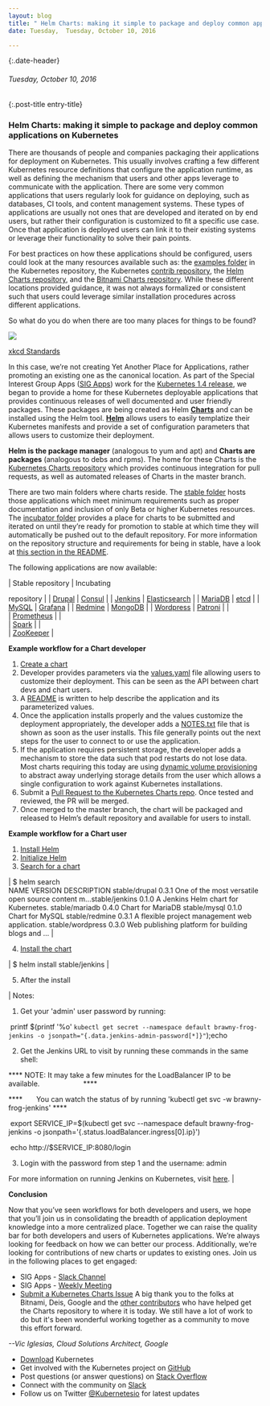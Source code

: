 ```yaml
---
layout: blog
title: " Helm Charts: making it simple to package and deploy common applications on Kubernetes " 
date: Tuesday,  Tuesday, October 10, 2016 

---
```

{:.date-header}
###### Tuesday, October 10, 2016 

{:.post-title entry-title}
### Helm Charts: making it simple to package and deploy common applications on Kubernetes 

There are thousands of people and companies packaging their applications for deployment on Kubernetes. This usually involves crafting a few different Kubernetes resource definitions that configure the application runtime, as well as defining the mechanism that users and other apps leverage to communicate with the application. There are some very common applications that users regularly look for guidance on deploying, such as databases, CI tools, and content management systems. These types of applications are usually not ones that are developed and iterated on by end users, but rather their configuration is customized to fit a specific use case. Once that application is deployed users can link it to their existing systems or leverage their functionality to solve their pain points.  
  
For best practices on how these applications should be configured, users could look at the many resources available such as: the [examples folder](https://github.com/kubernetes/kubernetes/tree/master/examples) in the Kubernetes repository, the Kubernetes [contrib repository](https://github.com/kubernetes/contrib), the [Helm Charts repository](https://github.com/helm/charts), and the [Bitnami Charts repository](https://github.com/bitnami/charts).&nbsp;While these different locations provided guidance, it was not always formalized or consistent such that users could leverage similar installation procedures across different applications.  
  
So what do you do when there are too many places for things to be found?  

  

[![](https://lh5.googleusercontent.com/l6CowJsfGRoH2wgWHlxtId4Foil2Fcs7AZ0NbOT7jGrXliESRSc6jNH8bdMmfpU-_gDRqy9UDSYCj7WaSKF1ZLK1a7t2qNo5JaIOglozee2SDIPteuOZ6aHzNMyBBJXukBv0zF9x)](https://lh5.googleusercontent.com/l6CowJsfGRoH2wgWHlxtId4Foil2Fcs7AZ0NbOT7jGrXliESRSc6jNH8bdMmfpU-_gDRqy9UDSYCj7WaSKF1ZLK1a7t2qNo5JaIOglozee2SDIPteuOZ6aHzNMyBBJXukBv0zF9x)

[xkcd Standards](https://xkcd.com/927/)

  

In this case, we’re not creating Yet Another Place for Applications, rather promoting an existing one as the canonical location. As part of the Special Interest Group Apps ([SIG Apps](https://github.com/kubernetes/community/tree/master/sig-apps)) work for the [Kubernetes 1.4 release](http://blog.kubernetes.io/2016/09/kubernetes-1.4-making-it-easy-to-run-on-kuberentes-anywhere.html), we began to provide a home for these Kubernetes deployable applications that provides continuous releases of well documented and user friendly packages. These packages are being created as Helm [**Charts**](https://github.com/kubernetes/helm/blob/master/docs/charts.md) and can be installed using the Helm tool. **[Helm](https://github.com/kubernetes/helm)**&nbsp;allows users to easily templatize their Kubernetes manifests and provide a set of configuration parameters that allows users to customize their deployment.&nbsp;  
  
**Helm is the package manager** (analogous to yum and apt) and **Charts are packages** (analogous to debs and rpms). The home for these Charts is the [Kubernetes Charts repository](https://github.com/kubernetes/charts) which provides continuous integration for pull requests, as well as automated releases of Charts in the master branch.&nbsp;  
  
There are two main folders where charts reside. The [stable folder](https://github.com/kubernetes/charts/tree/master/stable) hosts those applications which meet minimum requirements such as proper documentation and inclusion of only Beta or higher Kubernetes resources. The [incubator folder](https://github.com/kubernetes/charts/tree/master/incubator) provides a place for charts to be submitted and iterated on until they’re ready for promotion to stable at which time they will automatically be pushed out to the default repository. For more information on the repository structure and requirements for being in stable, have a look at [this section in the README](https://github.com/kubernetes/charts#repository-structure).  
  
The following applications are now available:  
  
  

| 
Stable repository
 | 
Incubating

repository
 |
| 
[Drupal](https://github.com/kubernetes/charts/tree/master/stable/drupal)
 | 
[Consul](https://github.com/kubernetes/charts/tree/master/incubator/consul)
 |
| 
[Jenkins](https://github.com/kubernetes/charts/tree/master/stable/jenkins)
 | 
[Elasticsearch](https://github.com/kubernetes/charts/tree/master/incubator/elasticsearch)
 |
| 
[MariaDB](https://github.com/kubernetes/charts/tree/master/stable/mariadb)
 | 
[etcd](https://github.com/kubernetes/charts/tree/master/incubator/etcd)
 |
| 
[MySQL](https://github.com/kubernetes/charts/tree/master/stable/mysql)
 | 
[Grafana](https://github.com/kubernetes/charts/tree/master/incubator/grafana)
 |
| 
[Redmine](https://github.com/kubernetes/charts/tree/master/stable/redmine)
 | 
[MongoDB](https://github.com/kubernetes/charts/tree/master/incubator/mongodb)
 |
| 
[Wordpress](https://github.com/kubernetes/charts/tree/master/stable/wordpress)
 | 
[Patroni](https://github.com/kubernetes/charts/tree/master/incubator/patroni)
 |
|   
 | 
[Prometheus](https://github.com/kubernetes/charts/tree/master/incubator/prometheus)
 |
|   
 | 
[Spark](https://github.com/kubernetes/charts/tree/master/incubator/spark)
 |
|   
 | 
[ZooKeeper](https://github.com/kubernetes/charts/tree/master/incubator/zookeeper)
 |

  
**Example workflow for a Chart developer**  
  

1. [Create a chart](https://github.com/kubernetes/helm/blob/master/docs/charts.md)
2. Developer provides parameters via the [values.yaml](https://github.com/kubernetes/helm/blob/master/docs/charts.md#values-files) file allowing users to customize their deployment. This can be seen as the API between chart devs and chart users.
3. A [README](https://github.com/kubernetes/charts/tree/master/stable/mariadb) is written to help describe the application and its parameterized values.
4. Once the application installs properly and the values customize the deployment appropriately, the developer adds a [NOTES.txt](https://github.com/kubernetes/helm/blob/master/docs/charts.md#chart-license-readme-and-notes) file that is shown as soon as the user installs. This file generally points out the next steps for the user to connect to or use the application.
5. If the application requires persistent storage, the developer adds a mechanism to store the data such that pod restarts do not lose data. Most charts requiring this today are using [dynamic volume provisioning](http://blog.kubernetes.io/2016/10/dynamic-provisioning-and-storage-in-kubernetes.html) to abstract away underlying storage details from the user which allows a single configuration to work against Kubernetes installations.
6. Submit a [Pull Request to the Kubernetes Charts repo](https://github.com/kubernetes/charts/pulls). Once tested and reviewed, the PR will be merged.
7. Once merged to the master branch, the chart will be packaged and released to Helm’s default repository and available for users to install.&nbsp;
  
**Example workflow for a Chart user**  
  

1. [Install Helm](https://github.com/kubernetes/helm/blob/master/docs/quickstart.md#install-helm)
2. [Initialize Helm](https://github.com/kubernetes/helm/blob/master/docs/quickstart.md#install-an-example-chart)
3. [Search for a chart](https://github.com/kubernetes/helm/blob/master/docs/using_helm.md#helm-search-finding-charts)&nbsp;  

| 
$ helm search  
NAME VERSION DESCRIPTION stable/drupal 0.3.1 One of the most versatile open source content m...stable/jenkins 0.1.0 A Jenkins Helm chart for Kubernetes. stable/mariadb 0.4.0 Chart for MariaDB stable/mysql 0.1.0 Chart for MySQL stable/redmine 0.3.1 A flexible project management web application. stable/wordpress 0.3.0 Web publishing platform for building blogs and ...
 |

4. [Install the chart](https://github.com/kubernetes/helm/blob/master/docs/using_helm.md#helm-install-installing-a-package)  

| 
$ helm install stable/jenkins
 |

5. After the install&nbsp;  

| 
Notes:
  
  

1. Get your 'admin' user password by running:

 &nbsp;printf $(printf '\%o' `kubectl get secret --namespace default brawny-frog-jenkins -o jsonpath="{.data.jenkins-admin-password[*]}"`);echo
  
  

2. Get the Jenkins URL to visit by running these commands in the same shell:

\*\*\*\* NOTE: It may take a few minutes for the LoadBalancer IP to be available. &nbsp;&nbsp;&nbsp;&nbsp;&nbsp;&nbsp;&nbsp;&nbsp;&nbsp;&nbsp;&nbsp;&nbsp;&nbsp;&nbsp;&nbsp;&nbsp;&nbsp;&nbsp;&nbsp;&nbsp;&nbsp;\*\*\*\*

\*\*\*\* &nbsp;&nbsp;&nbsp;&nbsp;&nbsp;&nbsp;You can watch the status of by running 'kubectl get svc -w brawny-frog-jenkins' \*\*\*\*

 &nbsp;export SERVICE\_IP=$(kubectl get svc --namespace default brawny-frog-jenkins -o jsonpath='{.status.loadBalancer.ingress[0].ip}')

 &nbsp;echo http://$SERVICE\_IP:8080/login
  
  

3. Login with the password from step 1 and the username: admin
  
  

For more information on running Jenkins on Kubernetes, visit [here](https://cloud.google.com/solutions/jenkins-on-container-engine).
 |

  
**Conclusion**  
  
Now that you’ve seen workflows for both developers and users, we hope that you’ll join us in consolidating the breadth of application deployment knowledge into a more centralized place. Together we can raise the quality bar for both developers and users of Kubernetes applications. We’re always looking for feedback on how we can better our process. Additionally, we’re looking for contributions of new charts or updates to existing ones. Join us in the following places to get engaged:  
  

- SIG Apps - [Slack Channel](https://kubernetes.slack.com/messages/sig-apps/)
- SIG Apps - [Weekly Meeting](https://github.com/kubernetes/community/tree/master/sig-apps#meeting)
- [Submit a Kubernetes Charts Issue](https://github.com/kubernetes/charts/issues)
A big thank you to the folks at Bitnami, Deis, Google and the [other contributors](https://github.com/kubernetes/charts/graphs/contributors) who have helped get the Charts repository to where it is today. We still have a lot of work to do but it's been wonderful working together as a community to move this effort forward.  
  
_--Vic Iglesias, Cloud Solutions Architect, Google_  
  

- [Download](http://get.k8s.io/) Kubernetes
- Get involved with the Kubernetes project on [GitHub](https://github.com/kubernetes/kubernetes)&nbsp;
- Post questions (or answer questions) on [Stack Overflow](http://stackoverflow.com/questions/tagged/kubernetes)&nbsp;
- Connect with the community on [Slack](http://slack.k8s.io/)
- Follow us on Twitter [@Kubernetesio](https://twitter.com/kubernetesio) for latest updates
